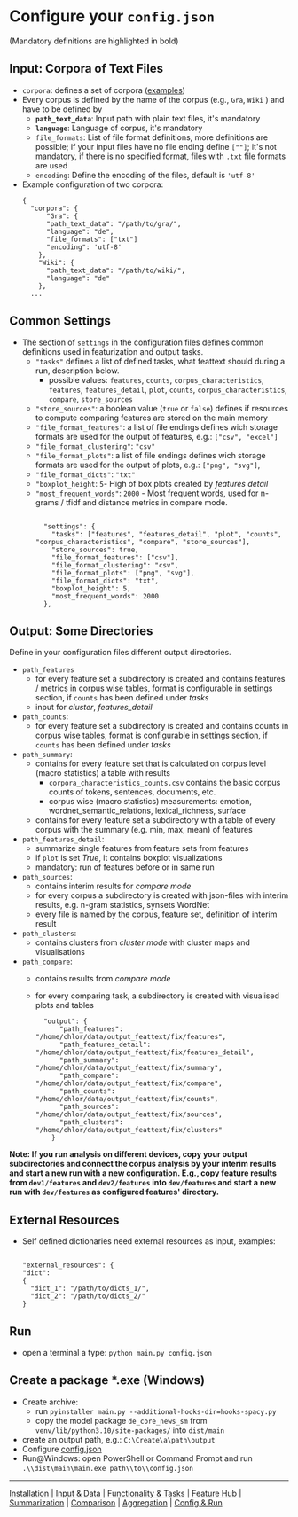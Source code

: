 # Configure your `config.json`

(Mandatory definitions are highlighted in bold)

## Input: Corpora of Text Files

* `corpora`: defines a set of corpora ([examples](res/example_corpora))
* Every corpus is defined by the name of the corpus (e.g., `Gra`, `Wiki` ) and have to be defined by
  * **`path_text_data`**: Input path with plain text files, it's mandatory
  * **`language`**: Language of corpus, it's mandatory
  * `file_formats`: List of file format definitions, more definitions are possible; if your input files have no file ending define `[""]`; it's not mandatory, if there is no specified format, files with `.txt` file formats are used
  * `encoding`: Define the encoding of the files, default is `'utf-8'`
* Example configuration of two corpora:
    ```jsonlines
    {
      "corpora": {
          "Gra": {
          "path_text_data": "/path/to/gra/",
          "language": "de",
          "file_formats": ["txt"]
          "encoding": 'utf-8'
        },
        "Wiki": {
          "path_text_data": "/path/to/wiki/",
          "language": "de"
        },
      ...
    ```

## Common Settings

* The section of `settings` in the configuration files defines common definitions used in featurization and output tasks.
  * `"tasks"` defines a list of defined tasks, what feattext should during a run, description below.
    * possible values: `features`, `counts`, `corpus_characteristics`, `features`, `features_detail`, `plot`, `counts`, `corpus_characteristics`, `compare`, `store_sources` 
  * `"store_sources"`: a boolean value (`true` or `false`) defines if resources to compute comparing features are stored on the main memory
  * `"file_format_features"`: a list of file endings defines wich storage formats are used for the output of features, e.g.: `["csv", "excel"]`
  * `"file_format_clustering"`: `"csv"`
  * `"file_format_plots"`: a list of file endings defines wich storage formats are used for the output of plots, e.g.: `["png", "svg"]`,
  * `"file_format_dicts"`: `"txt"`
  * `"boxplot_height`: `5`- High of box plots created by _features detail_
  * `"most_frequent_words"`: `2000` - Most frequent words, used for n-grams / tfidf and distance metrics in compare mode.
    ```jsonlins
    
      "settings": {
        "tasks": ["features", "features_detail", "plot", "counts", "corpus_characteristics", "compare", "store_sources"],
        "store_sources": true,
        "file_format_features": ["csv"],
        "file_format_clustering": "csv",
        "file_format_plots": ["png", "svg"],
        "file_format_dicts": "txt",
        "boxplot_height": 5,
        "most_frequent_words": 2000
      },
    ```

## Output: Some Directories

Define in your configuration files different output directories.

* `path_features`
  * for every feature set a subdirectory is created and contains features / metrics in corpus wise tables, format is configurable in settings section, if `counts` has been defined under _tasks_
  * input for _cluster_, _features_detail_
* `path_counts`: 
  * for every feature set a subdirectory is created and contains counts in corpus wise tables, format is configurable in settings section, if `counts` has been defined under _tasks_
* `path_summary`: 
  * contains for every feature set that is calculated on corpus level (macro statistics) a table with results
    * `corpora_characteristics_counts.csv` contains the basic corpus counts of tokens, sentences, documents, etc.
    * corpus wise (macro statistics) measurements: emotion, wordnet_semantic_relations, lexical_richness, surface
  * contains for every feature set a subdirectory with a table of every corpus with the summary (e.g. min, max, mean) of features
* `path_features_detail`:
  * summarize single features from feature sets from features
  * if `plot` is set _True_, it contains boxplot visualizations
  * mandatory: run of features before or in same run
* `path_sources`:
  * contains interim results for _compare mode_
  * for every corpus a subdirectory is created with json-files with interim results, e.g. n-gram statistics, synsets WordNet
  * every file is named by the corpus, feature set, definition of interim result
* `path_clusters`:
  * contains clusters from _cluster mode_ with cluster maps and visualisations
* `path_compare`: 
  * contains results from _compare mode_
  * for every comparing task, a subdirectory is created with visualised plots and tables

    ```jsonlins
      "output": {
          "path_features": "/home/chlor/data/output_feattext/fix/features",
          "path_features_detail": "/home/chlor/data/output_feattext/fix/features_detail",
          "path_summary": "/home/chlor/data/output_feattext/fix/summary",
          "path_compare": "/home/chlor/data/output_feattext/fix/compare",
          "path_counts": "/home/chlor/data/output_feattext/fix/counts",
          "path_sources": "/home/chlor/data/output_feattext/fix/sources",
          "path_clusters": "/home/chlor/data/output_feattext/fix/clusters"
        }
    ```

**Note: If you run analysis on different devices, copy your output subdirectories and connect the corpus analysis by your interim results and start a new run with a new configuration.
E.g., copy feature results from `dev1/features` and `dev2/features` into `dev/features` and start a new run with `dev/features` as configured features' directory.**

## External Resources

* Self defined dictionaries need external resources as input, examples:

    ```jsonlins
    
  "external_resources": {
    "dict":
    {
      "dict_1": "/path/to/dicts_1/",
      "dict_2": "/path/to/dicts_2/"
    }
    ```
## Run

* open a terminal a type: `python main.py config.json`

## Create a package *.exe (Windows)
* Create archive:
  * run `pyinstaller main.py --additional-hooks-dir=hooks-spacy.py`
  * copy the model package `de_core_news_sm` from `venv/lib/python3.10/site-packages/` into `dist/main`
* create an output path, e.g.: `C:\Create\a\path\output`
* Configure [config.json](config.json)
* Run@Windows: open PowerShell or Command Prompt and run `.\\dist\main\main.exe path\\to\\config.json`

----
[Installation](../installation.md) | [Input & Data](input.md) | [Functionality & Tasks](tasks.md) | [Feature Hub](features.md) | [Summarization](analytics/summarization.md) | [Comparison](analytics/comparison.md) | [Aggregation](analytics/aggregation.md) | [Config & Run](configuration.md)